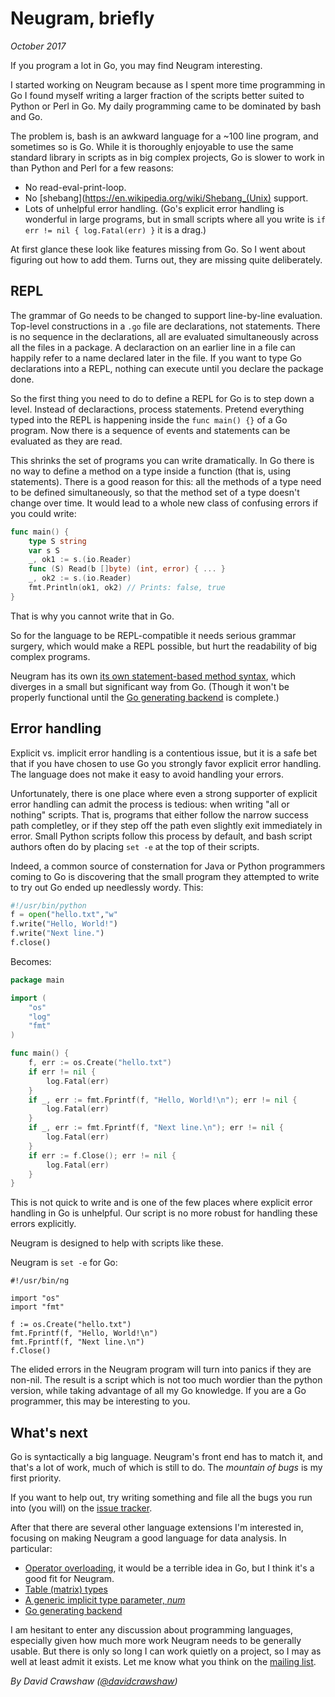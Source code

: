# Neugram, briefly

_October 2017_

If you program a lot in Go, you may find Neugram interesting.

I started working on Neugram because as I spent more time programming
in Go I found myself writing a larger fraction of the scripts better
suited to Python or Perl in Go.
My daily programming came to be dominated by bash and Go.

The problem is, bash is an awkward language for a ~100 line program,
and sometimes so is Go.
While it is thoroughly enjoyable to use the same standard library in
scripts as in big complex projects, Go is slower to work in than
Python and Perl for a few reasons:

- No read-eval-print-loop.
- No [shebang](https://en.wikipedia.org/wiki/Shebang_(Unix) support.
- Lots of unhelpful error handling.
(Go's explicit error handling is wonderful in large programs, but
in small scripts where all you write is
`if err != nil { log.Fatal(err) }` it is a drag.)

At first glance these look like features missing from Go.
So I went about figuring out how to add them.
Turns out, they are missing quite deliberately.

## REPL

The grammar of Go needs to be changed to support line-by-line
evaluation.
Top-level constructions in a `.go` file are declarations, not
statements.
There is no sequence in the declarations, all are evaluated
simultaneously across all the files in a package.
A declaraction on an earlier line in a file can happily refer to a
name declared later in the file.
If you want to type Go declarations into a REPL, nothing can execute
until you declare the package done.

So the first thing you need to do to define a REPL for Go is to step
down a level.
Instead of declaractions, process statements.
Pretend everything typed into the REPL is happening inside the
`func main() {}` of a Go program.
Now there is a sequence of events and statements can be evaluated as
they are read.

This shrinks the set of programs you can write dramatically.
In Go there is no way to define a method on a type inside a function
(that is, using statements).
There is a good reason for this: all the methods of a type need to be
defined simultaneously, so that the method set of a type doesn't
change over time.
It would lead to a whole new class of confusing errors if you could
write:

```go
func main() {
	type S string
	var s S
	_, ok1 := s.(io.Reader)
	func (S) Read(b []byte) (int, error) { ... }
	_, ok2 := s.(io.Reader)
	fmt.Println(ok1, ok2) // Prints: false, true
}
```

That is why you cannot write that in Go.

So for the language to be REPL-compatible it needs serious grammar
surgery, which would make a REPL possible, but hurt the readability
of big complex programs.

Neugram has its own [its own statement-based method syntax](https://github.com/neugram/ng/blob/master/eval/testdata/method2.ng),
which diverges in a small but significant way from Go. (Though it
won't be properly functional until the
[Go generating backend](https://github.com/neugram/ng/issues/5)
is complete.)

## Error handling

Explicit vs. implicit error handling is a contentious issue, but it
is a safe bet that if you have chosen to use Go you strongly favor
explicit error handling. The language does not make it easy to avoid
handling your errors.

Unfortunately, there is one place where even a strong supporter of
explicit error handling can admit the process is tedious: when
writing "all or nothing" scripts.
That is, programs that either follow the narrow success path
completley, or if they step off the path even slightly exit
immediately in error.
Small Python scripts follow this process by default, and bash script
authors often do by placing `set -e` at the top of their scripts.

Indeed, a common source of consternation for Java or Python
programmers coming to Go is discovering that the small program they
attempted to write to try out Go ended up needlessly wordy.
This:

```python
#!/usr/bin/python
f = open("hello.txt","w" 
f.write("Hello, World!") 
f.write("Next line.")
f.close()
```

Becomes:

```go
package main

import (
	"os"
	"log"
	"fmt"
)

func main() {
	f, err := os.Create("hello.txt")
	if err != nil {
		log.Fatal(err)
	}
	if _, err := fmt.Fprintf(f, "Hello, World!\n"); err != nil {
		log.Fatal(err)
	}
	if _, err := fmt.Fprintf(f, "Next line.\n"); err != nil {
		log.Fatal(err)
	}
	if err := f.Close(); err != nil {
		log.Fatal(err)
	}
}
```

This is not quick to write and is one of the few places where
explicit error handling in Go is unhelpful.
Our script is no more robust for handling these errors explicitly.

Neugram is designed to help with scripts like these.

Neugram is `set -e` for Go:

```neugram
#!/usr/bin/ng

import "os"
import "fmt"

f := os.Create("hello.txt")
fmt.Fprintf(f, "Hello, World!\n")
fmt.Fprintf(f, "Next line.\n")
f.Close()
```

The elided errors in the Neugram program will turn into panics if
they are non-nil. The result is a script which is not too much
wordier than the python version, while taking advantage of all my
Go knowledge. If you are a Go programmer, this may be interesting
to you.

## What's next

Go is syntactically a big language. Neugram's front end has to match
it, and that's a lot of work, much of which is still to do. The
*mountain of bugs* is my first priority.

If you want to help out, try writing something and file all the bugs
you run into (you will) on the [issue tracker](https://github.com/neugram/ng/issues).

After that there are several other language extensions I'm interested
in, focusing on making Neugram a good language for data analysis.
In particular:

- [Operator overloading](https://github.com/neugram/ng/issues/2),
  it would be a terrible idea in Go, but I think it's a good fit
  for Neugram.
- [Table (matrix) types](https://github.com/neugram/ng/issues/1)
- [A generic implicit type parameter, _num_](https://github.com/neugram/ng/issues/3)
- [Go generating backend](https://github.com/neugram/ng/issues/5)

I am hesitant to enter any discussion about programming languages,
especially given how much more work Neugram needs to be generally
usable. But there is only so long I can work quietly on a project,
so I may as well at least admit it exists. Let me know what you
think on the
[mailing list](https://groups.google.com/forum/#!forum/neugram).

_By David Crawshaw ([@davidcrawshaw](https://twitter.com/davidcrawshaw))_

